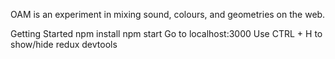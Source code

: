 OAM is an experiment in mixing sound, colours, and geometries on the web.


Getting Started
npm install
npm start
Go to localhost:3000
Use CTRL + H to show/hide redux devtools